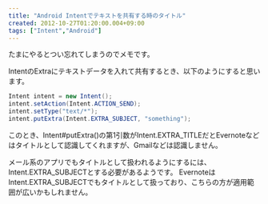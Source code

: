 ```yaml
---
title: "Android Intentでテキストを共有する時のタイトル"
created: 2012-10-27T01:20:00.004+09:00
tags: ["Intent","Android"]
---
```

たまにやるとつい忘れてしまうのでメモです。

IntentのExtraにテキストデータを入れて共有するとき、以下のようにすると思います。
<!--more-->
```java
Intent intent = new Intent();
intent.setAction(Intent.ACTION_SEND);
intent.setType("text/*");
intent.putExtra(Intent.EXTRA_SUBJECT, "something");
```

このとき、Intent#putExtra()の第1引数がIntent.EXTRA\_TITLEだとEvernoteなどはタイトルとして認識してくれますが、Gmailなどは認識しません。

メール系のアプリでもタイトルとして扱われるようにするには、Intent.EXTRA\_SUBJECTとする必要があるようです。 EvernoteはIntent.EXTRA\_SUBJECTでもタイトルとして扱っており、こちらの方が適用範囲が広いかもしれません。
